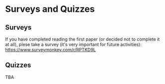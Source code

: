 # Surveys and Quizzes 

## Surveys

If you have completed reading the first paper (or decided not to complete it at all), plese take a survey (it's very important for future activities):
https://www.surveymonkey.com/r/RPTKD9L

## Quizzes

TBA
